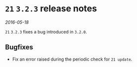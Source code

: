 # `21` `3.2.3` release notes

*2016-05-18*

`21` `3.2.3` fixes a bug introduced in `3.2.0`.

## Bugfixes

- Fix an error raised during the periodic check for `21 update`.
